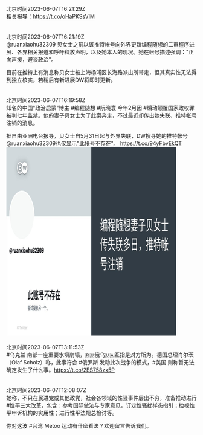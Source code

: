 北京时间2023-06-07T16:21:29Z<br>相关报导：https://t.co/oHaPKSsVIM<br><br><br>北京时间2023-06-07T16:21:19Z<br>@ruanxiaohu32309 贝女士之前以该推特帐号向外界更新编程随想的二审程序进展、各界相关报道和呼吁释放声明，以及她本人的现况。她在帐号描述强调："正向声援，避谈政治"。

目前在推特上有消息称贝女士被上海杨浦区长海路派出所带走，但其真实性无法得到独立核实，若稍后有新进展DW将即时更新。<br><br><br>北京时间2023-06-07T16:19:58Z<br>知名的中国"政治启蒙"博主 #编程随想 #阮晓寰 今年2月因 #煽动颠覆国家政权罪 被判七年监禁。他的妻子贝女士为了此案奔走，不过最近却传出她失联、推特帐号注销的消息。

据自由亚洲电台报导，贝女士自5月31日起与外界失联，DW搜寻她的推特帐号@ruanxiaohu32309也仅显示"此帐号不存在"。 https://t.co/94yFbvEkQT<br><img src='/temp/image/2023/t-Month-6/1666359331497943043_0.jpg' width='450' height='500'><br><br>北京时间2023-06-07T13:11:53Z<br>#乌克兰 南部一座重要水坝崩塌，🇷🇺俄乌🇺🇦互指是对方所为。德国总理肖尔茨（Olaf Scholz）称，此事符合 #俄罗斯 发动此次战争的模式，#美国 则称暂无法确定发生了什么事。https://t.co/2ES758zx5P<br><br><br>北京时间2023-06-07T12:08:07Z<br>她称，不只在民进党或其他政党，社会各领域的性骚事件层出不穷，准备推动进行 #性平三大改革，包含：参考国际做法与专家意见，订定性骚扰样态指引；检视性平申诉机构的实用性；进行性平法规总检讨等。

你对这波 #台湾 Metoo 运动有什麽看法？欢迎留言告诉我们。<br><br><br>
